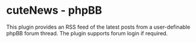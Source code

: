 # cuteNews - phpBB

This plugin provides an RSS feed of the latest posts from a user-definable phpBB forum thread. The plugin supports forum login if required.

